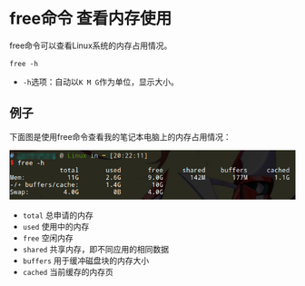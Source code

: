 # free命令 查看内存使用

free命令可以查看Linux系统的内存占用情况。

```
free -h
```

* `-h`选项：自动以`K M G`作为单位，显示大小。

## 例子

下面图是使用free命令查看我的笔记本电脑上的内存占用情况：

![](res/1.png)

* `total` 总申请的内存
* `used` 使用中的内存
* `free` 空闲内存
* `shared` 共享内存，即不同应用的相同数据
* `buffers` 用于缓冲磁盘块的内存大小
* `cached` 当前缓存的内存页
